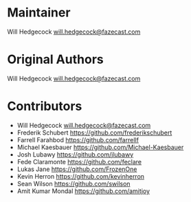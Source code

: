 # Maintainer

Will Hedgecock <will.hedgecock@fazecast.com>

# Original Authors

Will Hedgecock <will.hedgecock@fazecast.com>

# Contributors

* Will Hedgecock <will.hedgecock@fazecast.com>
* Frederik Schubert <https://github.com/frederikschubert>
* Farrell Farahbod <https://github.com/farrellf>
* Michael Kaesbauer <https://github.com/Michael-Kaesbauer>
* Josh Lubawy <https://github.com/jlubawy>
* Fede Claramonte <https://github.com/feclare>
* Lukas Jane <https://github.com/FrozenOne>
* Kevin Herron <https://github.com/kevinherron>
* Sean Wilson <https://github.com/swilson>
* Amit Kumar Mondal <https://github.com/amitjoy>
